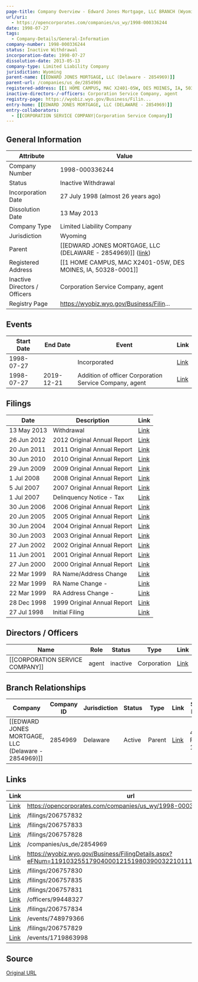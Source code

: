 ```yaml
---
page-title: Company Overview - Edward Jones Mortgage, LLC BRANCH (Wyoming - 1998-000336244)
url/uri:
  - https://opencorporates.com/companies/us_wy/1998-000336244
date: 1998-07-27
tags:
  - Company-Details/General-Information
company-number: 1998-000336244
status: Inactive Withdrawal
incorporation-date: 1998-07-27
dissolution-date: 2013-05-13
company-type: Limited Liability Company
jurisdiction: Wyoming
parent-name: [[EDWARD JONES MORTGAGE, LLC (Delaware - 2854969)]]
parent-url: /companies/us_de/2854969
registered-address: [[1 HOME CAMPUS, MAC X2401-05W, DES MOINES, IA, 50328-0001]]
inactive-directors-/-officers: Corporation Service Company, agent
registry-page: https://wyobiz.wyo.gov/Business/Filin...
entry-home: [[EDWARD JONES MORTGAGE, LLC (DELAWARE - 2854969)]]
entry-collaborators:
  - [[CORPORATION SERVICE COMPANY|Corporation Service Company]]
---
```


## General Information
| Attribute          | Value                                       |
|--------------------|---------------------------------------------|
| Company Number     | 1998-000336244                              |
| Status             | Inactive Withdrawal                         |
| Incorporation Date | 27 July 1998 (almost 26 years ago)          |
| Dissolution Date   | 13 May 2013                                 |
| Company Type       | Limited Liability Company                   |
| Jurisdiction       | Wyoming                                     |
| Parent             | [[EDWARD JONES MORTGAGE, LLC (DELAWARE - 2854969)]] ([link](/companies/us_de/2854969)) |
| Registered Address | [[1 HOME CAMPUS, MAC X2401-05W, DES MOINES, IA, 50328-0001]] |
| Inactive Directors / Officers | Corporation Service Company, agent          |
| Registry Page      | https://wyobiz.wyo.gov/Business/Filin...    |

## Events

| Start Date | End Date   | Event                                                   | Link |
|------------|------------|-------------------------------------------------------|------|
| 1998-07-27 |            | Incorporated                                            | [Link](https://opencorporates.com/events/748979366) |
| 1998-07-27 | 2019-12-21 | Addition of officer Corporation Service Company, agent  | [Link](https://opencorporates.com/events/1719863998) |

## Filings
| Date        | Description                    | Link |
|-------------|--------------------------------|-------|
| 13 May 2013 | Withdrawal                     | [Link](https://opencorporates.com/filings/206757828) |
| 26 Jun 2012 | 2012 Original Annual Report    | [Link](https://opencorporates.com/filings/206757829) |
| 20 Jun 2011 | 2011 Original Annual Report    | [Link](https://opencorporates.com/filings/206757830) |
| 30 Jun 2010 | 2010 Original Annual Report    | [Link](https://opencorporates.com/filings/206757831) |
| 29 Jun 2009 | 2009 Original Annual Report    | [Link](https://opencorporates.com/filings/206757832) |
| 1 Jul 2008  | 2008 Original Annual Report    | [Link](https://opencorporates.com/filings/206757833) |
| 5 Jul 2007  | 2007 Original Annual Report    | [Link](https://opencorporates.com/filings/206757834) |
| 1 Jul 2007  | Delinquency Notice - Tax       | [Link](https://opencorporates.com/filings/206757835) |
| 30 Jun 2006 | 2006 Original Annual Report    | [Link](https://opencorporates.com/filings/206757836) |
| 20 Jun 2005 | 2005 Original Annual Report    | [Link](https://opencorporates.com/filings/206757837) |
| 30 Jun 2004 | 2004 Original Annual Report    | [Link](https://opencorporates.com/filings/206757838) |
| 30 Jun 2003 | 2003 Original Annual Report    | [Link](https://opencorporates.com/filings/206757839) |
| 27 Jun 2002 | 2002 Original Annual Report    | [Link](https://opencorporates.com/filings/206757840) |
| 11 Jun 2001 | 2001 Original Annual Report    | [Link](https://opencorporates.com/filings/206757841) |
| 27 Jun 2000 | 2000 Original Annual Report    | [Link](https://opencorporates.com/filings/206757842) |
| 22 Mar 1999 | RA Name/Address Change         | [Link](https://opencorporates.com/filings/433631907) |
| 22 Mar 1999 | RA Name Change -               | [Link](https://opencorporates.com/filings/206757844) |
| 22 Mar 1999 | RA Address Change -            | [Link](https://opencorporates.com/filings/206757843) |
| 28 Dec 1998 | 1999 Original Annual Report    | [Link](https://opencorporates.com/filings/206757845) |
| 27 Jul 1998 | Initial Filing                 | [Link](https://opencorporates.com/filings/206757846) |

## Directors / Officers
| Name                 | Role            | Status     | Type        | Link |
|----------------------|-----------------|------------|-------------|------|
| [[CORPORATION SERVICE COMPANY]] | agent           | inactive   | Corporation | [Link](https://opencorporates.com/officers/99448327) |

## Branch Relationships
| Company                       | Company ID            | Jurisdiction         | Status   | Type       | Link                                | Start Date   | End Date     | Statement Link                      |
|--------------------------------|----------------------|----------------------|----------|------------|-------------------------------------|--------------|--------------|-------------------------------------|
| [[EDWARD JONES MORTGAGE, LLC (Delaware - 2854969)]] | 2854969              | Delaware             | Active   | Parent     | [Link](https://opencorporates.com/companies/us_de/2854969) | 4 Feb 1998   | N/A          | [Statement](https://opencorporates.com/statements/18207210) |

## Links
| Link   | url                            
|--------|--------------------------------|
| [Link](https://opencorporates.com/companies/us_wy/1998-000336244/filings) |https://opencorporates.com/companies/us_wy/1998-000336244/filings|
| [Link](/filings/206757832) |/filings/206757832            |
| [Link](/filings/206757833) |/filings/206757833            |
| [Link](/filings/206757828) |/filings/206757828            |
| [Link](/companies/us_de/2854969) |/companies/us_de/2854969      |
| [Link](https://wyobiz.wyo.gov/Business/FilingDetails.aspx?eFNum=119103255179040001215198039003221011131255103228) |https://wyobiz.wyo.gov/Business/FilingDetails.aspx?eFNum=119103255179040001215198039003221011131255103228|
| [Link](/filings/206757830) |/filings/206757830            |
| [Link](/filings/206757835) |/filings/206757835            |
| [Link](/filings/206757831) |/filings/206757831            |
| [Link](/officers/99448327) |/officers/99448327            |
| [Link](/filings/206757834) |/filings/206757834            |
| [Link](/events/748979366) |/events/748979366             |
| [Link](/filings/206757829) |/filings/206757829            |
| [Link](/events/1719863998) |/events/1719863998            |

## Source
[Original URL](https://opencorporates.com/companies/us_wy/1998-000336244)
